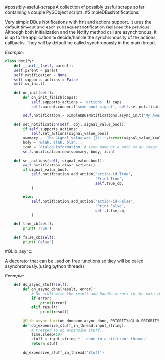 #possibly-useful-scraps
A collection of possibly useful scraps so far containing a couple PyGObject scripts.
#SimpleDBusNotifications:

Very simple DBus Notifications with hint and actions support.
It uses the default timeout and each subsequent
notification replaces the previous.
Although both Initialization and the Notify method call are asynchronous,
It is up to the application to decide/handle the synchronousity
of the actions callbacks. They will by default be called synchronously
in the main thread.

<i>Example:</i>
```python
class Notify:
    def __init__(self, parent):
    self.parent = parent
    self.notification = None
    self.supports_actions = False
    self.on_init()

    def on_init(self):
        def on_init_finish(caps):
            self.supports_actions = 'actions' in caps
            self.parent.connect('some-bool-signal', self.set_notification)

        self.notification = SimpleDBusNotifications.async_init('My Awesome App', on_init_finish)

    def set_notification(self, obj, signal_value_bool):
        if self.supports_actions:
            self.set_actions(signal_value_bool)
        summary = 'The Signal Value was {}!!!'.format(signal_value_bool) 
        body = 'Blah, blah, blah...'
        icon = 'dialog-information' # icon name or a path to an image
        self.notification.new(summary, body, icon)

    def set_actions(self, signal_value_bool):
        self.notification.clear_actions()
        if signal_value_bool:
            self.notification.add_action('action-id-True', 
                                         'Print True',
                                         self.true_cb,
            )

        else:
            self.notification.add_action('action-id-False',
                                         'Print False',
                                         self.false_cb,
            )

    def true_cb(self):
        print('True')

    def false_cb(self):
        print('False')
```
#GLib_async:

A decorator that can be used on free functions so they will be called asynchronously.(using python threads)

<i>Example:</i>

```python
    def do_async_stuff(self):
        def on_async_done(result, error):
            # Do stuff with the result and handle errors in the main thread.
            if error:
                print(error)
            elif result:
                print(result)

        @GLib_async_func(on_done=on_async_done, PRIORITY=GLib.PRIORITY_LOW)
        def do_expensive_stuff_in_thread(input_string):
            # Pretend to do expensive stuff...
            time.sleep(10)
            stuff = input_string + ' done in a different thread.'
            return stuff

        do_expensive_stuff_in_thread('Stuff')
```

